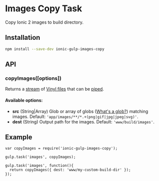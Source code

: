 # Images Copy Task
Copy Ionic 2 images to build directory.

## Installation

```bash
npm install --save-dev ionic-gulp-images-copy
```

## API

### copyImages([options])

Returns a [stream](http://nodejs.org/api/stream.html) of [Vinyl files](https://github.com/wearefractal/vinyl-fs)
that can be [piped](http://nodejs.org/api/stream.html#stream_readable_pipe_destination_options).

#### Available options:
- **src** (String|Array) Glob or array of globs ([What's a glob?](https://github.com/isaacs/node-glob#glob-primer)) matching images. Default: `'app/images/**/*.+(png|gif|jpg|jpeg|svg)'`.
- **dest** (String) Output path for the images. Default: `'www/build/images'`.

## Example

```
var copyImages = require('ionic-gulp-images-copy');

gulp.task('images', copyImages);

gulp.task('images', function(){
  return copyImages({ dest: 'www/my-custom-build-dir' });
});
```
